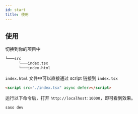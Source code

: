 ```yaml
---
id: start
title: 使用
---
```


## 使用

切换到你的项目中

```bash
└───src
      └───index.tsx
      └───index.html
```

`index.html` 文件中可以直接通过 script 链接到 `index.tsx`

```html
<script src="./index.tsx" async defer></script>
```

运行以下命令后，打开 `http://localhost:10000`，即可看到效果。

``` bash
saso dev
```
